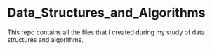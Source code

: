 # Data_Structures_and_Algorithms
This repo contains all the files that I created during my study of data structures and algorithms.
